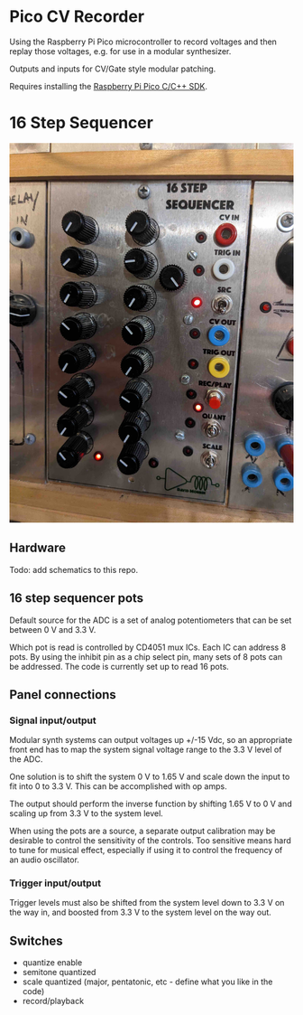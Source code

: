 # Pico CV Recorder

Using the Raspberry Pi Pico microcontroller to record voltages and then replay those voltages,
e.g. for use in a modular synthesizer.

Outputs and inputs for CV/Gate style modular patching.

Requires installing the
[Raspberry Pi Pico C/C++ SDK](https://datasheets.raspberrypi.org/pico/raspberry-pi-pico-c-sdk.pdf).

# 16 Step Sequencer

![control panel for a modular synthesizer](/16_step_sequencer_panel.jpg)

## Hardware

Todo: add schematics to this repo.

## 16 step sequencer pots

Default source for the ADC is a set of analog potentiometers that can be set between 0 V and 3.3 V.

Which pot is read is controlled by CD4051 mux ICs. Each IC can address 8 pots. By using the inhibit pin as a chip select pin, many sets of 8 pots can be addressed.
The code is currently set up to read 16 pots.

## Panel connections

### Signal input/output

Modular synth systems can output voltages up +/-15 Vdc, so an appropriate front end has to map the system signal voltage range to the 3.3 V level of the ADC.

One solution is to shift the system 0 V to 1.65 V and scale down the input to fit into 0 to 3.3 V. This can be accomplished with op amps.

The output should perform the inverse function by shifting 1.65 V to 0 V and scaling up from 3.3 V to the system level.

When using the pots are a source, a separate output calibration may be desirable to control the sensitivity of the controls. Too sensitive means hard to tune for musical effect, especially if using it to control the frequency of an audio oscillator.

### Trigger input/output

Trigger levels must also be shifted from the system level down to 3.3 V on the way in, and boosted from 3.3 V to the system level on the way out.

## Switches

- quantize enable
- semitone quantized
- scale quantized (major, pentatonic, etc - define what you like in the code)
- record/playback
